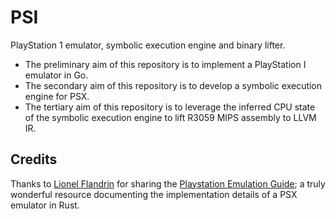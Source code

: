 # PSI

PlayStation 1 emulator, symbolic execution engine and binary lifter.

* The preliminary aim of this repository is to implement a PlayStation I emulator in Go.
* The secondary aim of this repository is to develop a symbolic execution engine for PSX.
* The tertiary aim of this repository is to leverage the inferred CPU state of the symbolic execution engine to lift R3059 MIPS assembly to LLVM IR.

## Credits

Thanks to [Lionel Flandrin](https://github.com/simias) for sharing the [Playstation Emulation Guide](https://github.com/simias/psx-guide); a truly wonderful resource documenting the implementation details of a PSX emulator in Rust.
